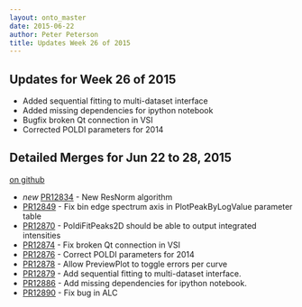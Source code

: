 ```yaml
---
layout: onto_master
date: 2015-06-22
author: Peter Peterson
title: Updates Week 26 of 2015
---
```

Updates for Week 26 of 2015
---------------------------
* Added sequential fitting to multi-dataset interface
* Added missing dependencies for ipython notebook
* Bugfix broken Qt connection in VSI
* Corrected POLDI parameters for 2014

Detailed Merges for Jun 22 to 28, 2015
--------------------------------------
[on github](https://github.com/mantidproject/mantid/pulls?q=is%3Apr+merged%3A2015-06-23..2015-06-28)

* *new* [PR12834](https://github.com/mantidproject/mantid/pull/12834) - New ResNorm algorithm
* [PR12849](https://github.com/mantidproject/mantid/pull/12849) - Fix bin edge spectrum axis in PlotPeakByLogValue parameter table
* [PR12870](https://github.com/mantidproject/mantid/pull/12870) - PoldiFitPeaks2D should be able to output integrated intensities
* [PR12874](https://github.com/mantidproject/mantid/pull/12874) - Fix broken Qt connection in VSI
* [PR12876](https://github.com/mantidproject/mantid/pull/12876) - Correct POLDI parameters for 2014
* [PR12878](https://github.com/mantidproject/mantid/pull/12878) - Allow PreviewPlot to toggle errors per curve
* [PR12879](https://github.com/mantidproject/mantid/pull/12879) - Add sequential fitting to multi-dataset interface.
* [PR12886](https://github.com/mantidproject/mantid/pull/12886) - Add missing dependencies for ipython notebook.
* [PR12890](https://github.com/mantidproject/mantid/pull/12890) - Fix bug in ALC
